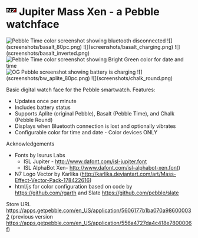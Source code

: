 # ![](resources/images/n7_logo_icon_c_pebble_mono~color.png) Jupiter Mass Xen - a Pebble watchface

<img src="https://raw.githubusercontent.com/clach04/watchface_JupiterMass/master/screenshots/basalt_no_bluetooth.png" alt="Pebble Time color screenshot showing bluetooth disconnected"> 
![](screenshots/basalt_80pc.png)
![](screenshots/basalt_charging.png)
![](screenshots/basalt_inverted.png)
<img src="https://raw.githubusercontent.com/clach04/watchface_JupiterMass/master/screenshots/basalt_brightgreen.png" alt="Pebble Time color screenshot showing Bright Green color for date and time"> 
<img src="https://raw.githubusercontent.com/clach04/watchface_JupiterMass/master/screenshots/bw_aplite_charging.png" alt="OG Pebble screenshot showing battery is charging"> 
![](screenshots/bw_aplite_80pc.png)
![](screenshots/chalk_round.png)


Basic digital watch face for the Pebble smartwatch. Features:
  * Updates once per minute
  * Includes battery status
  * Supports Aplite (original Pebble), Basalt (Pebble Time), and Chalk (Pebble Round)
  * Displays when Bluetooth connection is lost and optionally vibrates
  * Configurable color for time and date - Color devices ONLY

Acknowledgements

  * Fonts by Isurus Labs
      * ISL Jupiter - http://www.dafont.com/isl-jupiter.font
      * ISL AlphaBot Xen- http://www.dafont.com/isl-alphabot-xen.font)
  * N7 Logo Vector by Karlika (http://karlika.deviantart.com/art/Mass-Effect-Vector-Pack-178422616)
  * html/js for color configuration based on code by https://github.com/rgarth and Slate https://github.com/pebble/slate

Store URL https://apps.getpebble.com/en_US/application/5606177b1ba070a986000032
(previous version https://apps.getpebble.com/en_US/application/556a4727da4c418e7800006f)
